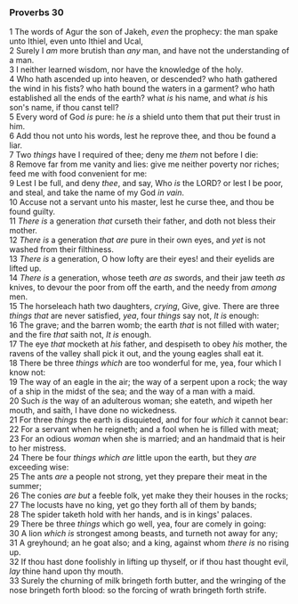 ### Proverbs 30

1 The words of Agur the son of Jakeh, *even* the prophecy: the man spake unto Ithiel, even unto Ithiel and Ucal,  
2 Surely I *am* more brutish than *any* man, and have not the understanding of a man.  
3 I neither learned wisdom, nor have the knowledge of the holy.  
4 Who hath ascended up into heaven, or descended? who hath gathered the wind in his fists? who hath bound the waters in a garment? who hath established all the ends of the earth? what *is* his name, and what *is* his son's name, if thou canst tell?  
5 Every word of God *is* pure: he *is* a shield unto them that put their trust in him.  
6 Add thou not unto his words, lest he reprove thee, and thou be found a liar.  
7 Two *things* have I required of thee; deny me *them* not before I die:  
8 Remove far from me vanity and lies: give me neither poverty nor riches; feed me with food convenient for me:  
9 Lest I be full, and deny *thee*, and say, Who *is* the LORD? or lest I be poor, and steal, and take the name of my God *in vain*.  
10 Accuse not a servant unto his master, lest he curse thee, and thou be found guilty.  
11 *There is* a generation *that* curseth their father, and doth not bless their mother.  
12 *There is* a generation *that are* pure in their own eyes, and *yet* is not washed from their filthiness.  
13 *There is* a generation, O how lofty are their eyes! and their eyelids are lifted up.  
14 *There is* a generation, whose teeth *are as* swords, and their jaw teeth *as* knives, to devour the poor from off the earth, and the needy from *among* men.  
15 The horseleach hath two daughters, *crying*, Give, give. There are three *things that* are never satisfied, *yea*, four *things* say not, *It is* enough:  
16 The grave; and the barren womb; the earth *that* is not filled with water; and the fire *that* saith not, *It is* enough.  
17 The eye *that* mocketh at *his* father, and despiseth to obey *his* mother, the ravens of the valley shall pick it out, and the young eagles shall eat it.  
18 There be three *things which* are too wonderful for me, yea, four which I know not:  
19 The way of an eagle in the air; the way of a serpent upon a rock; the way of a ship in the midst of the sea; and the way of a man with a maid.  
20 Such *is* the way of an adulterous woman; she eateth, and wipeth her mouth, and saith, I have done no wickedness.  
21 For three *things* the earth is disquieted, and for four *which* it cannot bear:  
22 For a servant when he reigneth; and a fool when he is filled with meat;  
23 For an odious *woman* when she is married; and an handmaid that is heir to her mistress.  
24 There be four *things which are* little upon the earth, but they *are* exceeding wise:  
25 The ants *are* a people not strong, yet they prepare their meat in the summer;  
26 The conies *are but* a feeble folk, yet make they their houses in the rocks;  
27 The locusts have no king, yet go they forth all of them by bands;  
28 The spider taketh hold with her hands, and is in kings' palaces.  
29 There be three *things* which go well, yea, four are comely in going:  
30 A lion *which is* strongest among beasts, and turneth not away for any;  
31 A greyhound; an he goat also; and a king, against whom *there is* no rising up.  
32 If thou hast done foolishly in lifting up thyself, or if thou hast thought evil, *lay* thine hand upon thy mouth.  
33 Surely the churning of milk bringeth forth butter, and the wringing of the nose bringeth forth blood: so the forcing of wrath bringeth forth strife.  
